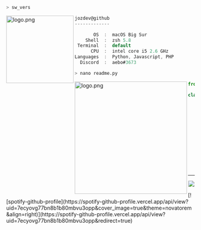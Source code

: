 ```zsh
> sw_vers
```

<img align="left" src="https://i.pinimg.com/736x/fb/a6/20/fba62002393ad4e428f924ec7a7dee74.jpg" alt="logo.png" width="180" height="180" /> 

```csharp
jozdev@github
-------------

       OS  :  macOS Big Sur
    Shell  :  zsh 5.8
 Terminal  :  default
      CPU  :  intel core i5 2.6 GHz
Languages  :  Python, Javascript, PHP
  Discord  :  aebo#3673
```


```zsh
> nano readme.py
```

<img align="left" src="https://i.pinimg.com/736x/bf/73/9a/bf739a24dcbf076d6106373da976794c.jpg" alt="logo.png" width="300" height="300"  /> 

```py
from GitHub import readme

class jozdev(readme):
    "/jozdev/jozdev/README.md"

    def __init__(self):
        self.username = "jozdev"
        
        self.alises = [
            "jozdev",
            "aebo",
            "yellow"
        ]
        self.location = "Portugal"
        self.age = "20, Born 04 May 2001"
        self.occupation = "Cybersecurity Student"
```


---
<p align="center"><img src="https://komarev.com/ghpvc/?username=jozdev&style=flat-square" /></p>
[![spotify-github-profile](https://spotify-github-profile.vercel.app/api/view?uid=7ecyovg77bn8b1b80mbvu3opp&cover_image=true&theme=novatorem&align=right)](https://spotify-github-profile.vercel.app/api/view?uid=7ecyovg77bn8b1b80mbvu3opp&redirect=true)
